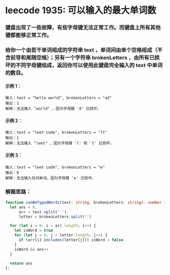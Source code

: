 # leecode 1935: 可以输入的最大单词数

### 键盘出现了一些故障，有些字母键无法正常工作。而键盘上所有其他键都能够正常工作。

### 给你一个由若干单词组成的字符串 text ，单词间由单个空格组成（不含前导和尾随空格）；另有一个字符串 brokenLetters ，由所有已损坏的不同字母键组成，返回你可以使用此键盘完全输入的 text 中单词的数目。

#### 示例 1：
```
输入：text = "hello world", brokenLetters = "ad"
输出：1
解释：无法输入 "world" ，因为字母键 'd' 已损坏。
```
#### 示例 2：
```
输入：text = "leet code", brokenLetters = "lt"
输出：1
解释：无法输入 "leet" ，因为字母键 'l' 和 't' 已损坏。
```
#### 示例 3：
```
输入：text = "leet code", brokenLetters = "e"
输出：0
解释：无法输入任何单词，因为字母键 'e' 已损坏。
```

### 解题思路：
```ts
function canBeTypedWords(text: string, brokenLetters: string): number {
  let ans = 0,
      arr = text.split(' '),
      letter = brokenLetters.split('')

  for (let i = 0; i < arr.length; i++) {
    let isWord = true
    for (let j = 0; j < letter.length; j++) {
      if (arr[i].includes(letter[j])) isWord = false
    }
    isWord && ans++
  }

  return ans
};
```